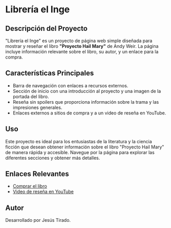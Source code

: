 # Librería el Inge

## Descripción del Proyecto
"Librería el Inge" es un proyecto de página web simple diseñada para mostrar y reseñar el libro **"Proyecto Hail Mary"** de Andy Weir. La página incluye información relevante sobre el libro, su autor, y un enlace para la compra.

## Características Principales
- Barra de navegación con enlaces a recursos externos.
- Sección de inicio con una introducción al proyecto y una imagen de la portada del libro.
- Reseña sin spoilers que proporciona información sobre la trama y las impresiones generales.
- Enlaces externos a sitios de compra y a un video de reseña en YouTube.

## Uso
Este proyecto es ideal para los entusiastas de la literatura y la ciencia ficción que desean obtener información sobre el libro "Proyecto Hail Mary" de manera rápida y accesible. Navegue por la página para explorar las diferentes secciones y obtener más detalles.


## Enlaces Relevantes
- [Comprar el libro](https://www.amazon.com.mx/Proyecto-Hail-Mary-Andy-Weir/dp/6073802536/)
- [Video de reseña en YouTube](https://www.youtube.com/watch?v=rZeywFqcJAE)

## Autor
Desarrollado por Jesús Tirado.
